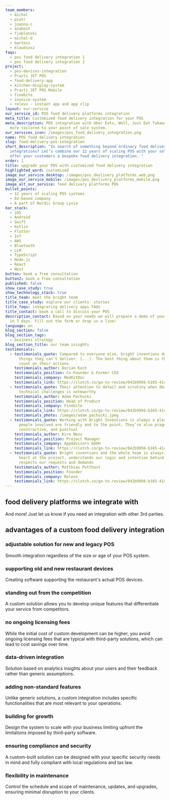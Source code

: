 ```yaml
---
team_members:
  - michal
  - piotr
  - joanna-c
  - azabost
  - fjablonski
  - michal-d
  - bartosz
  - klaudiusz
faqs:
  - pos food delivery integration 1
  - pos food delivery integration 2
project:
  - pos-devices-integration
  - Practi JET POS
  - food-delivery-app
  - kitchen-display-system
  - Practi JET POS Mobile
  - finebite
  - invoice-system
  - relevo - instant app and app clip
layout: our-service
our_service_id: POS food delivery platforms integration
meta_title: Customized food delivery integration for your POS
meta_description: POS integration with Uber Eats, Wolt, Just Eat Takaway and
  more tailored to your point of sale system.
our_services_icon: /images/pos_food_delivery_integration.png
name: POS food delivery integration
slug: food-delivery-pos-integration
short_description: "In search of something beyond ordinary food delivery
  integrations? Let’s combine our 12 years of scaling POS with your solution to
  offer your customers a bespoke food delivery integration. "
order: 1
title: upgrade your POS with customized food delivery integration
highlighted_word: customized
image_our_service_desktop: /images/pos_devlivery_platforms_web.png
image_our_service_mobile: /images/pos_devlivery_platforms_mobile.png
image_alt_our_service: food delivery platforms POS
bullet_points:
  - 12 years of scaling POS systems
  - EU-based company
  - A part of Nordic Group Lyvia
bar_stack:
  - iOS
  - Android
  - Swift
  - Kotlin
  - Flutter
  - IoT
  - AWS
  - Bluetooth
  - LLM
  - TypeScript
  - Node.js
  - React
  - Nest
button: book a free consultation
button2: book a free consultation
published: false
show_case_study: true
show_technology_stack: true
title_team: meet the bright team
title_case_study: explore our clients' stories
title_faqs: integrating delivery apps FAQs
title_contact: book a call to discuss your POS
description_contact: Based on your needs we will prepare a demo of your solution
  in 7 days. Fill out the form or drop us a line!
language: en
blog_section: false
blog_section_tags:
  - business strategy
blog_section_title: our team inisghts
testimonials:
  - testimonials_quote: Compared to everyone else, bright inventions doesn’t promise
      things they can’t deliver. [...]. The best thing about them is that I can
      count on their actions
    testimonials_author: Dorian Koch
    testimonials_position: Co-Founder & Former CEO
    testimonials_company: MedKitDoc
    testimonials_link: https://clutch.co/go-to-review/042b9956-b165-41cd-80bb-a3e75a50c98c/293369
  - testimonials_quote: Their attention to detail and scrutiny when dealing with
      technical challenges is noteworthy
    testimonials_author: Adam Pachucki
    testimonials_position: Head of Product
    testimonials_company: Finebite
    testimonials_link: https://clutch.co/go-to-review/042b9956-b165-41cd-80bb-a3e75a50c98c/83595
    testimonials_photo: /images/adam_pachucki.jpeg
  - testimonials_quote: Working with Bright Inventions is always a pleasure. The
      people involved are friendly and to the point. They’re also pragmatic,
      constructive, and punctual
    testimonials_author: Kira Nezu
    testimonials_position: Project Manager
    testimonials_company: AppAdvisors GmbH
    testimonials_link: https://clutch.co/go-to-review/042b9956-b165-41cd-80bb-a3e75a50c98c/54300
  - testimonials_quote: Bright inventions and the whole team is always with full
      heart at the project, understands our logic and intention behind and
      respects our requests and demands
    testimonials_author: Matthias Potthast
    testimonials_position: Founder
    testimonials_company: Relevo
    testimonials_link: https://clutch.co/go-to-review/042b9956-b165-41cd-80bb-a3e75a50c98c/149237
---
```

## food delivery platforms we integrate with

<Gallery images='[{"src":"/images/jet_logo.svg","alt":"Just Eat Takeaway.com"},{"src":"/images/uber_eats.svg","alt":"Uber Eats"},{"src":"/images/wolt.svg","alt":"Wolt"},{"src":"/images/deliveroo.svg","alt":"deliveroo"}]' />

And more! Just let us know if you need an integration with other 3rd parties.

## advantages of a custom food delivery integration

### adjustable solution for new and legacy POS

Smooth integration regardless of the size or age of your POS system.

### supporting old and new restaurant devices

Creating software supporting the restaurant's actual POS devices.

### standing out from the competition

A custom solution allows you to develop unique features that differentiate your service from competitors.

### no ongoing licensing fees

While the initial cost of custom development can be higher, you avoid ongoing licensing fees that are typical with third-party solutions, which can lead to cost savings over time.

### data-driven integration

Solution based on analytics insights about your users and their feedback rather than generic assumptions.

### adding non-standard features

Unlike generic solutions, a custom integration includes specific functionalities that are most relevant to your operations.

### building for growth

Design the system to scale with your business limiting upfront the limitations imposed by third-party software.

### ensuring compliance and security

A custom-built solution can be designed with your specific security needs in mind and fully compliant with local regulations and tax law.

### flexibility in maintenance

Control the schedule and scope of maintenance, updates, and upgrades, ensuring minimal disruption to your clients.
